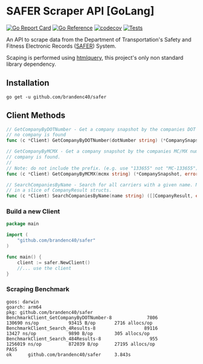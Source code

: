 # SAFER Scraper API [GoLang]

[![Go Report Card](https://goreportcard.com/badge/github.com/brandenc40/go-safer)](https://goreportcard.com/report/github.com/brandenc40/go-safer)
[![Go Reference](https://pkg.go.dev/badge/github.com/brandenc40/safer.svg)](https://pkg.go.dev/github.com/brandenc40/safer)
[![codecov](https://codecov.io/gh/brandenc40/safer/branch/master/graph/badge.svg?token=4BSF2R1OGP)](https://codecov.io/gh/brandenc40/safer)
[![Tests](https://github.com/brandenc40/safer/actions/workflows/go.yml/badge.svg)](https://github.com/brandenc40/safer/actions/workflows/go.yml)

An API to scrape data from the Department of Transportation's Safety and Fitness Electronic Records 
([SAFER](https://safer.fmcsa.dot.gov/CompanySnapshot.aspx)) System.

Scaping is performed using [htmlquery](https://github.com/antchfx/htmlquery), this project's only non standard library dependency.


## Installation

```shell
go get -u github.com/brandenc40/safer
```

## Client Methods

```go
// GetCompanyByDOTNumber - Get a company snapshot by the companies DOT number. Returns ErrCompanyNotFound if
// no company is found
func (c *Client) GetCompanyByDOTNumber(dotNumber string) (*CompanySnapshot, error)

// GetCompanyByMCMX - Get a company snapshot by the companies MC/MX number. Returns ErrCompanyNotFound if no
// company is found.
//
// Note: do not include the prefix. (e.g. use "133655" not "MC-133655")
func (c *Client) GetCompanyByMCMX(mcmx string) (*CompanySnapshot, error)

// SearchCompaniesByName - Search for all carriers with a given name. Name queries will return the best matched results
// in a slice of CompanyResult structs.
func (c *Client) SearchCompaniesByName(name string) ([]CompanyResult, error)
```

### Build a new Client

```go
package main

import (
	"github.com/brandenc40/safer"
)

func main() {
	client := safer.NewClient()
	//... use the client
}
```

### Scraping Benchmark

```shell 
goos: darwin
goarch: arm64
pkg: github.com/brandenc40/safer
BenchmarkClient_GetCompanyByDOTNumber-8             7806            130690 ns/op           93415 B/op       2716 allocs/op
BenchmarkClient_Search_4Results-8                  89116             13427 ns/op            9890 B/op        305 allocs/op
BenchmarkClient_Search_484Results-8                  955           1256019 ns/op          872039 B/op      27195 allocs/op
PASS
ok      github.com/brandenc40/safer     3.843s
```
